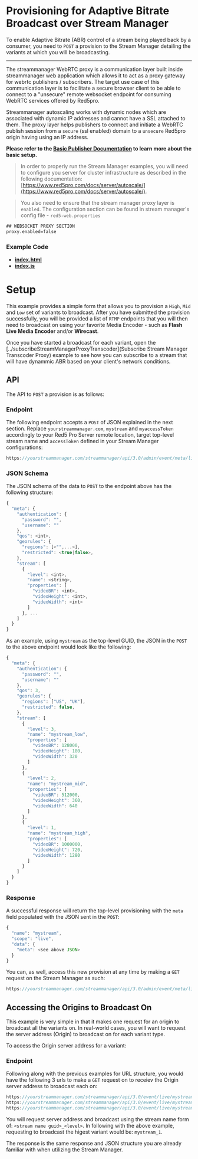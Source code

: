 # Provisioning for Adaptive Bitrate Broadcast over Stream Manager

To enable Adaptive Bitrate (ABR) control of a stream being played back by a consumer, you need to `POST` a provision to the Stream Manager detailing the variants at which you will be broadcasting.

---

The streammanager WebRTC proxy is a communication layer built inside streammanager web application which allows it to act as a proxy gateway for webrtc publishers / subscribers. The target use case of this communication layer is to facilitate a secure browser client to be able to connect to a "unsecure" remote websocket endpoint for consuming WebRTC services offered by Red5pro. 

Streammanager autoscaling works with dynamic nodes which are associated with dynamic IP addresses and cannot have a SSL attached to them. The proxy layer helps publishers to connect and initiate a WebRTC publish session from a `secure` (ssl enabled) domain to a `unsecure` Red5pro origin having using an IP address.

**Please refer to the [Basic Publisher Documentation](../publish/README.md) to learn more about the basic setup.**

> In order to properly run the Stream Manager examples, you will need to configure you server for cluster infrastructure as described in the following documentation: [https://www.red5pro.com/docs/server/autoscale/](https://www.red5pro.com/docs/server/autoscale/).

> You also need to ensure that the stream manager proxy layer is `enabled`. The configuration section can be found in stream manager's config file - `red5-web.properties`

```txt
## WEBSOCKET PROXY SECTION
proxy.enabled=false
```

### Example Code

- **[index.html](index.html)**
- **[index.js](index.js)**

# Setup

This example provides a simple form that allows you to provision a `High`, `Mid` and `Low` set of variants to broadcast. After you have submitted the provision successfully, you will be provided a list of `RTMP` endpoints that you will then need to broadcast on using your favorite Media Encoder - such as **Flash Live Media Encoder** and/or **Wirecast**.

Once you have started a broadcast for each variant, open the [../subscribeStreamManagerProxyTranscoder](Subscribe Stream Manager Transcoder Proxy) example to see how you can subscribe to a stream that will have dynammic ABR based on your client's network conditions.

## API

The API to `POST` a provision is as follows:

### Endpoint

The following endpoint accepts a `POST` of JSON explained in the next section. Replace `yourstreammanager.com`, `mystream` and `myaccessToken` accordingly to your Red5 Pro Server remote location, target top-level stream name and `accessToken` defined in your Stream Manager configurations:

```js
https://yourstreammanager.com/streammanager/api/3.0/admin/event/meta/live/mystream?accessToken=myaccessToken
```

### JSON Schema

The JSON schema of the data to `POST` to the endpoint above has the following structure:

```js
{
  "meta": {
    "authentication": {
      "password": "",
      "username": ""
    },
    "qos": <int>,
    "georules": {
      "regions": [<"",...>],
      "restricted": <true|false>,
    },
    "stream": [
      {
        "level": <int>,
        "name": <string>,
        "properties": [
          "videoBR": <int>,
          "videoHeight": <int>,
          "videoWidth": <int>
        ]
      }, ...
    ]
  }
}
```

As an example, using `mystream` as the top-level GUID, the JSON in the `POST` to the above endpoint would look like the following:

```js
{
  "meta": {
    "authentication": {
      "password": "",
      "username": ""
    },
    "qos": 3,
    "georules": {
      "regions": ["US", "UK"],
      "restricted": false,
    },
    "stream": [
      {
        "level": 3,
        "name": "mystream_low",
        "properties": [
          "videoBR": 128000,
          "videoHeight": 180,
          "videoWidth": 320
        ]
      },
      {
        "level": 2,
        "name": "mystream_mid",
        "properties": [
          "videoBR": 512000,
          "videoHeight": 360,
          "videoWidth": 640
        ]
      },
      {
        "level": 1,
        "name": "mystream_high",
        "properties": [
          "videoBR": 1000000,
          "videoHeight": 720,
          "videoWidth": 1280
        ]
      }
    ]
  }
}
```

### Response

A successful response will return the top-level provisioning with the `meta` field populated with the JSON sent in the `POST`:

```js
{
  "name": "mystream",
  "scope": "live",
  "data": {
    "meta": <see above JSON>
  }
}
```

You can, as well, access this new provision at any time by making a `GET` request on the Stream Manager as such:

```js
https://yourstreammanager.com/streammanager/api/3.0/admin/event/meta/live/mystream?accessToken=myaccessToken
```

## Accessing the Origins to Broadcast On

This example is very simple in that it makes one request for an origin to broadcast all the variants on. In real-world cases, you will want to request the server address (Origin) to broadcast on for each variant type.

To access the Origin server address for a variant:

### Endpoint

Following along with the previous examples for URL structure, you would have the following 3 urls to make a `GET` request on to receiev the Origin server address to broadcast each on:

```js
https://yourstreammanager.com/streammanager/api/3.0/event/live/mystream_1?action=broadcast&accessToken=myaccessToken
https://yourstreammanager.com/streammanager/api/3.0/event/live/mystream_2?action=broadcast&accessToken=myaccessToken
https://yourstreammanager.com/streammanager/api/3.0/event/live/mystream_3?action=broadcast&accessToken=myaccessToken
```

You will request server address and broadcast using the stream name form of: `<stream name guid>_<level>`. In following with the above example, requesting to broadcast the higest variant would be: `mystream_1`.

The response is the same response and JSON structure you are already familiar with when utilizing the Stream Manager.
